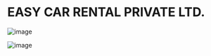 # EASY CAR RENTAL PRIVATE LTD.

![image](https://user-images.githubusercontent.com/101235785/219044836-53e68c27-f12d-4bcb-9312-c7bc2cc9192d.png)


![image](https://user-images.githubusercontent.com/101235785/219045019-241bf994-0139-427c-aa75-c721fa3386df.png)
